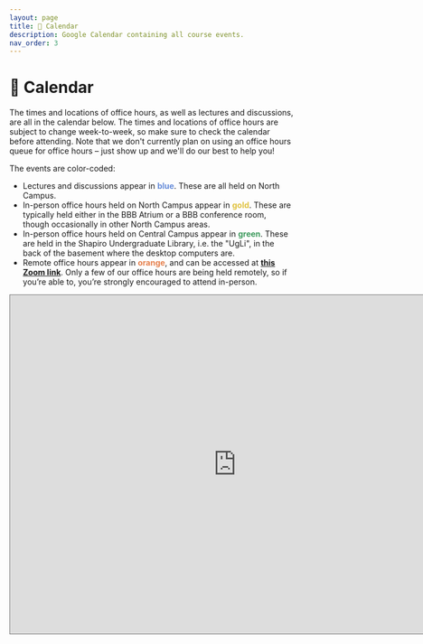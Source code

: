 ```yaml
---
layout: page
title: 📆 Calendar
description: Google Calendar containing all course events.
nav_order: 3
---
```


# 📆 Calendar

The times and locations of office hours, as well as lectures and discussions, are all in the calendar below. The times and locations of office hours are subject to change week-to-week, so make sure to check the calendar before attending. Note that we don't currently plan on using an office hours queue for office hours – just show up and we'll do our best to help you!

The events are color-coded:
- Lectures and discussions appear in <span style="color:#668cd9"><b>blue</b></span>. These are all held on North Campus.
- In-person office hours held on North Campus appear in <span style="color:#e0c23f"><b>gold</b></span>. These are typically held either in the BBB Atrium or a BBB conference room, though occasionally in other North Campus areas.
- In-person office hours held on Central Campus appear in <span style="color:#3b995b"><b>green</b></span>. These are held in the Shapiro Undergraduate Library, i.e. the "UgLi", in the back of the basement where the desktop computers are.
- Remote office hours appear in <span style="color:#e6804d"><b>orange</b></span>, and can be accessed at [**this Zoom link**](https://umich.zoom.us/j/95923283134). Only a few of our office hours are being held remotely, so if you’re able to, you’re strongly encouraged to attend in-person.



<iframe src="https://calendar.google.com/calendar/embed?height=800&wkst=1&ctz=America%2FDetroit&bgcolor=%23ffffff&showTitle=0&showPrint=0&showTabs=0&showCalendars=0&mode=WEEK&src=Y181NmQ4NzU2YjY1MzVkN2NhNTEyZjFiY2NjM2MyMzA0ZWE0NWE2YTM3NmM1Mzg3OTE1NjMyNWQ1MjIzZmViN2RhQGdyb3VwLmNhbGVuZGFyLmdvb2dsZS5jb20&src=Y19lZTQzNTViNWIzODMzMGRlMjc1ZTE3Njg5YjFjOTRkOWM3MTFhYmQzMTgzNmRlZDQwOGI3OWRlYWQ3YzY4ODM4QGdyb3VwLmNhbGVuZGFyLmdvb2dsZS5jb20&src=Y181ZDBlNzU0NTY1NTY4ZGQ5YTgxMWUyMGYxZmEwMTIyNjA1ZTVhMzgzMmRkZTc1Yzg1MWM5OTc2MjQ0OWU2YzNjQGdyb3VwLmNhbGVuZGFyLmdvb2dsZS5jb20&src=Y180OTkzOWM4NWM1Mjk5N2Y0MjJmNTE4ZjIyYzRjMDAyODhlNjZhYjZjZjE4NGZiNzgyMDJkMGQ4OGYwZWE3YmZkQGdyb3VwLmNhbGVuZGFyLmdvb2dsZS5jb20&color=%230B8043&color=%23E4C441&color=%234285F4&color=%23F4511E" style="border:solid 1px #777" width="800" height="600" frameborder="0" scrolling="no"></iframe>